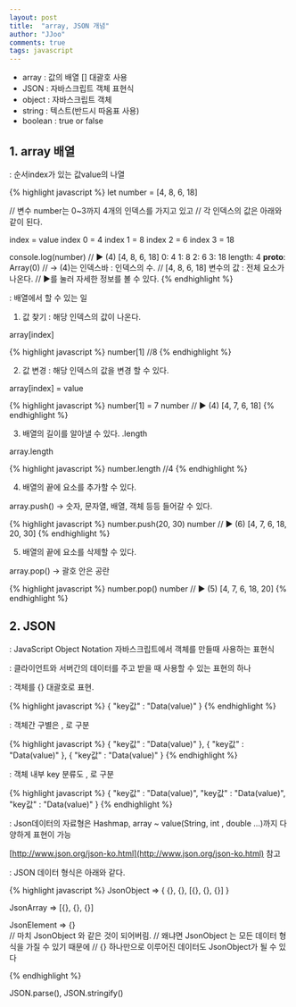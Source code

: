 ```yaml
---
layout: post
title:  "array, JSON 개념"
author: "JJoo"
comments: true
tags: javascript
---
```


* array : 값의 배열 [] 대괄호 사용 
* JSON : 자바스크립트 객체 표현식
* object : 자바스크립트 객체 
* string : 텍스트(반드시 따옴표 사용)
* boolean : true or false

## 1. array 배열 

: 순서index가 있는 값value의 나열

{% highlight javascript %}
let number = [4, 8, 6, 18]

// 변수 number는 0~3까지 4개의 인덱스를 가지고 있고
// 각 인덱스의 값은 아래와 같이 된다.

index = value
index 0 = 4
index 1 = 8
index 2 = 6
index 3 = 18

   console.log(number) // ▶ (4) [4, 8, 6, 18]
                          0: 4
                          1: 8
                          2: 6
                          3: 18
                          length: 4
                          __proto__: Array(0)
                      // -> (4)는 인덱스바 : 인덱스의 수.
                      // [4, 8, 6, 18] 변수의 값 : 전체 요소가 나온다.
                      // ▶를 눌러 자세한 정보를 볼 수 있다.
{% endhighlight %}

: 배열에서 할 수 있는 일

1. 값 찾기 : 해당 인덱스의 값이 나온다.

array[index]

{% highlight javascript %}
number[1] //8
{% endhighlight %}

2. 값 변경 : 해당 인덱스의 값을 변경 할 수 있다.

array[index] = value

{% highlight javascript %}
number[1] = 7
number // ▶ (4) [4, 7, 6, 18]
{% endhighlight %}

3. 배열의 길이를 알아낼 수 있다. .length

array.length

{% highlight javascript %}
number.length //4
{% endhighlight %}

4. 배열의 끝에 요소를 추가할 수 있다.

array.push() -> 숫자, 문자열, 배열, 객체 등등 들어갈 수 있다.

{% highlight javascript %}
number.push(20, 30)
number // ▶ (6) [4, 7, 6, 18, 20, 30]
{% endhighlight %}

5. 배열의 끝에 요소를 삭제할 수 있다.

array.pop() -> 괄호 안은 공란

{% highlight javascript %}
number.pop()
number // ▶ (5) [4, 7, 6, 18, 20]
{% endhighlight %}


## 2. JSON

: JavaScript Object Notation  자바스크립트에서 객체를 만들때 사용하는 표현식

: 클라이언트와 서버간의 데이터를 주고 받을 때 사용할 수 있는 표현의 하나 

: 객체를 {} 대괄호로 표현. 

{% highlight javascript %}
{ "key값" : "Data(value)" }
{% endhighlight %}

: 객체간 구별은 , 로 구분 

{% highlight javascript %}
{ "key값" : "Data(value)" }, { "key값" : "Data(value)" }, { "key값" : "Data(value)" }
{% endhighlight %}

: 객체 내부 key 분류도 , 로 구분

{% highlight javascript %}
{ "key값" : "Data(value)",  "key값" : "Data(value)", "key값" : "Data(value)" }
{% endhighlight %}

: Json데이터의 자료형은 Hashmap, array ~ value(String, int , double …)까지 다양하게 표현이 가능

[http://www.json.org/json-ko.html](http://www.json.org/json-ko.html) 참고


: JSON 데이터 형식은 아래와 같다.

{% highlight javascript %}
JsonObject => { {}, {}, [{}, {}, {}] }

JsonArray => [{}, {}, {}]

JsonElement => {}  
// 마치 JsonObject 와 같은 것이 되어버림. 
// 왜냐면 JsonObject 는 모든 데이터 형식을 가질 수 있기 때문에 
// {} 하나만으로 이루어진 데이터도 JsonObject가 될 수 있다

{% endhighlight %}



JSON.parse(), JSON.stringify()

